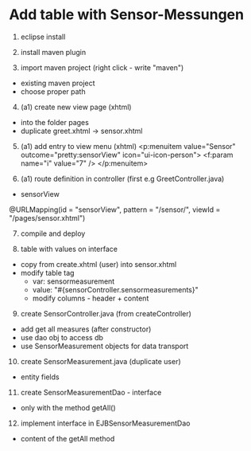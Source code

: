 
# Add table with Sensor-Messungen

1) eclipse install

2) install maven plugin 

3) import maven project  (right click - write "maven")
- existing maven project
- choose proper path

4) (a1) create new view page (xhtml) 
- into the folder pages
- duplicate greet.xhtml -> sensor.xhtml

5) (a1) add entry to view menu (xhtml)
		<p:menuitem value="Sensor" outcome="pretty:sensorView"
			icon="ui-icon-person">
			<f:param name="i" value="7" />
		</p:menuitem>


6) (a1) route definition in controller (first e.g GreetController.java)
- sensorView

@URLMapping(id = "sensorView", pattern = "/sensor/", viewId = "/pages/sensor.xhtml")

7) compile and deploy

8) table with values on interface 
- copy from create.xhtml (user) into sensor.xhtml
- modify table tag
	- var: sensormeasurement
	- value: "#{sensorController.sensormeasurements}"
	- modify columns - header + content

9) create SensorController.java (from createController) 
- add get all measures (after constructor)
- use dao obj to access db
- use SensorMeasurement objects for data transport
	
10) create SensorMeasurement.java (duplicate user)
- entity fields

11) create SensorMeasurementDao - interface
- only with the method getAll()

12) implement interface in  EJBSensorMeasurementDao 
- content of the getAll method



